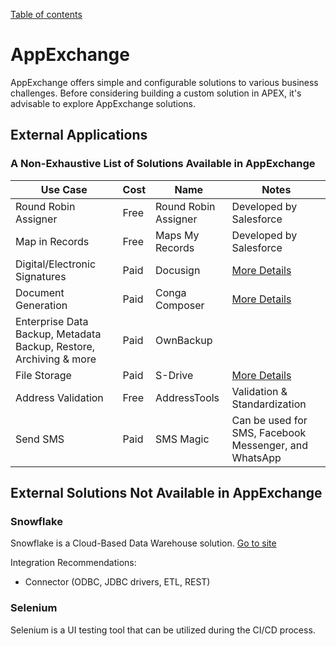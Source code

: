 [Table of contents](../Documentation.md)

# AppExchange

AppExchange offers simple and configurable solutions to various business challenges. Before considering building a custom solution in APEX, it's advisable to explore AppExchange solutions.

## External Applications

### A Non-Exhaustive List of Solutions Available in AppExchange

| Use Case                | Cost | Name                   | Notes                           |
|-------------------------|------|------------------------|---------------------------------|
| Round Robin Assigner    | Free | Round Robin Assigner   | Developed by Salesforce         |
| Map in Records          | Free | Maps My Records        | Developed by Salesforce         |
| Digital/Electronic Signatures | Paid | Docusign         | [More Details](./ESignature.md) |
| Document Generation     | Paid | Conga Composer         | [More Details](./DocumentGeneration.md) |
| Enterprise Data Backup, Metadata Backup, Restore, Archiving & more | Paid | OwnBackup |                                 |
| File Storage            | Paid | S-Drive                | [More Details](../Storage/FileStorage.md) |
| Address Validation      | Free | AddressTools           | Validation & Standardization    |
| Send SMS                | Paid | SMS Magic              | Can be used for SMS, Facebook Messenger, and WhatsApp |

## External Solutions Not Available in AppExchange

### Snowflake

Snowflake is a Cloud-Based Data Warehouse solution. [Go to site](https://www.snowflake.com/en/data-cloud/workloads/data-warehouse/)

Integration Recommendations: 
- Connector (ODBC, JDBC drivers, ETL, REST)

### Selenium 

Selenium is a UI testing tool that can be utilized during the CI/CD process.
